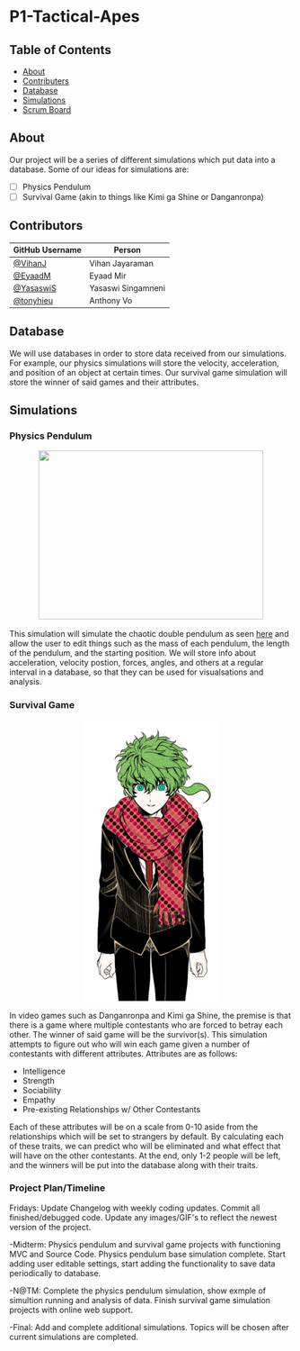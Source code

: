 # P1-Tactical-Apes

## Table of Contents
- [About](https://github.com/tonyhieu/P1-Tactical-Apes/blob/main/README.md#about)
- [Contributers](https://github.com/tonyhieu/P1-Tactical-Apes/blob/main/README.md#contributers)
- [Database](https://github.com/tonyhieu/P1-Tactical-Apes/blob/main/README.md#database)
- [Simulations](https://github.com/tonyhieu/P1-Tactical-Apes/blob/main/README.md#simulations)
- [Scrum Board](https://github.com/tonyhieu/P1-Tactical-Apes/projects)

## About
Our project will be a series of different simulations which put data into a database. Some of our ideas for simulations are:
- [ ] Physics Pendulum
- [ ] Survival Game (akin to things like Kimi ga Shine or Danganronpa)

## Contributors
| GitHub Username | Person |
| --- | --- |
| [@VihanJ](https://github.com/VihanJ) | Vihan Jayaraman |
| [@EyaadM](https://github.com/eyaadm) | Eyaad Mir |
| [@YasaswiS](https://github.com/YasaswiS) | Yasaswi Singamneni |
| [@tonyhieu](https://github.com/tonyhieu) | Anthony Vo |



## Database
We will use databases in order to store data received from our simulations. For example, our physics simulations will store the velocity, acceleration, and position of an object at certain times. Our survival game simulation will store the winner of said games and their attributes.

## Simulations

### Physics Pendulum
<p align="center">
  <img width="400" height="300" src="https://rotations.berkeley.edu/wp-content/uploads/2017/10/double-pendulum.png">
</p>

This simulation will simulate the chaotic double pendulum as seen [here](https://rotations.berkeley.edu/wp-content/uploads/2017/10/double-pendulum.png) and allow the user to edit things such as the mass of each pendulum, the length of the pendulum, and the starting position. We will store info about acceleration, velocity postion, forces, angles, and others at a regular interval in a database, so that they can be used for visualsations and analysis.

### Survival Game

<p align="center">
  <img src="media/souHiyori.png">
</p>

In video games such as Danganronpa and Kimi ga Shine, the premise is that there is a game where multiple contestants who are forced to betray each other. The winner of said game will be the survivor(s). This simulation attempts to figure out who will win each game given a number of contestants with different attributes. Attributes are as follows:
- Intelligence
- Strength
- Sociability
- Empathy
- Pre-existing Relationships w/ Other Contestants

Each of these attributes will be on a scale from 0-10 aside from the relationships which will be set to strangers by default. By calculating each of these traits, we can predict who will be eliminated and what effect that will have on the other contestants. At the end, only 1-2 people will be left, and the winners will be put into the database along with their traits.

### Project Plan/Timeline 

Fridays: Update Changelog with weekly coding updates. Commit all finished/debugged code. Update any images/GIF's to reflect the newest version of the project. 

-Midterm: Physics pendulum and survival game projects with functioning MVC and Source Code. Physics pendulum base simulation complete. Start adding user editable settings, start adding the functionality to save data periodically to database.

-N@TM: Complete the physics pendulum simulation, show exmple of simultion running and analysis of data. Finish survival game simulation projects with online web support.

-Final: Add and complete additional simulations. Topics will be chosen after current simulations are completed.
